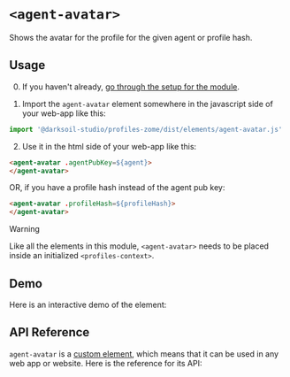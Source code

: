 # `<agent-avatar>`

Shows the avatar for the profile for the given agent or profile hash.

## Usage

0. If you haven't already, [go through the setup for the module](/setup).

1. Import the `agent-avatar` element somewhere in the javascript side of your web-app like this:

```js
import '@darksoil-studio/profiles-zome/dist/elements/agent-avatar.js'
```

2. Use it in the html side of your web-app like this:

```html
<agent-avatar .agentPubKey=${agent}>
</agent-avatar>
```

OR, if you have a profile hash instead of the agent pub key:

```html
<agent-avatar .profileHash=${profileHash}>
</agent-avatar>
```

> [!WARNING]
> Like all the elements in this module, `<agent-avatar>` needs to be placed inside an initialized `<profiles-context>`.

## Demo

Here is an interactive demo of the element:

<element-demo>
</element-demo>

<script setup>
import { onMounted } from 'vue'
import {
  ProfilesZomeMock,
  demoProfiles,
} from "../../ui/src/mocks.ts";
import { ProfilesStore } from "../../ui/src/profiles-store.ts";
import { ProfilesClient } from "../../ui/src/profiles-client.ts";
import { decodeHashFromBase64, encodeHashToBase64 } from '@holochain/client';
import { render } from 'lit';
import { html, unsafeStatic } from "lit/static-html.js";

onMounted(async () => {
  // Elements need to be imported on the client side, not the SSR side
  // Reference: https://vitepress.dev/guide/ssr-compat#importing-in-mounted-hook
  await import('@api-viewer/docs/lib/api-docs.js');
  await import('@api-viewer/demo/lib/api-demo.js');
  await import('../../ui/src/elements/profiles-context.ts');
  await import('../../ui/src/elements/agent-avatar.ts');

  const profiles = await demoProfiles();
  const myPubKey = Array.from(profiles.keys())[0];
  const mock = new ProfilesZomeMock(profiles, myPubKey);
  const client = new ProfilesClient(mock, "lobby");
  const store = new ProfilesStore(client);
    
  render(html`
    <profiles-context .store=${store}>
      <api-demo src="custom-elements.json" only="agent-avatar" exclude-knobs="profilesProvider">
        <template data-element="agent-avatar" data-target="host">
          <agent-avatar agent-pub-key="${unsafeStatic(encodeHashToBase64(client.client.myPubKey))}">
          </agent-avatar>
        </template>
      </api-demo>
    </profiles-context>`,
    document.querySelector('element-demo')
  );
});

</script>

## API Reference

`agent-avatar` is a [custom element](https://web.dev/articles/custom-elements-v1), which means that it can be used in any web app or website. Here is the reference for its API:

<api-docs src="custom-elements.json" only="agent-avatar">
</api-docs>
